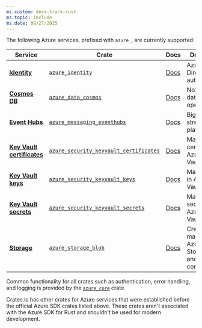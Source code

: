 ```yaml
---
ms.custom: devx-track-rust
ms.topic: include
ms.date: 08/27/2025
---
```


The following Azure services, prefixed with `azure_`, are currently supported:

| Service | Crate | Docs| Description |
|---------|---------|--| -------------|
| [**Identity**][1P docs - identity] | [`azure_identity`][Crate - identity] | [Docs][Docs - identity] | Azure Active Directory authentication |
| [**Cosmos DB**][1P docs - cosmos] | [`azure_data_cosmos`][Crate - cosmos] | [Docs][Docs - cosmos] | NoSQL database operations |
| [**Event Hubs**][1P docs - event hubs] | [`azure_messaging_eventhubs`][Crate - event hubs] | [Docs][Docs - event hubs] | Big data streaming platform |
| [**Key Vault certificates**][1P docs - key vault - certificates] | [`azure_security_keyvault_certificates`][Crate - key vault - certificates] | [Docs][Docs - key vault - certificates] | Manage certificates in Azure Key Vault |
| [**Key Vault keys**][1P docs - key vault - keys] | [`azure_security_keyvault_keys`][Crate - key vault - keys] | [Docs][Docs - key vault - keys] | Manage keys in Azure Key Vault |
| [**Key Vault secrets**][1P docs - key vault - secrets] | [`azure_security_keyvault_secrets`][Crate - key vault - secrets] | [Docs][Docs - key vault - secrets] | Manage secrets in Azure Key Vault |
| [**Storage**][1P docs - storage] | [`azure_storage_blob`][Crate - storage] | [Docs][Docs - storage] | Create and manage Azure Storage blobs and containers. |

Common functionality for all crates such as authentication, error handling, and logging is provided by the [`azure_core`][Crate - core] crate.

Crates.io has other crates for Azure services that were established before the official Azure SDK crates listed above. These crates aren't associated with the Azure SDK for Rust and shouldn't be used for modern development.

[1P docs - identity]: /entra/identity
[1P docs - cosmos]: /azure/cosmos-db
[1P docs - event hubs]: /azure/event-hubs
[1P docs - key vault - certificates]: /azure/key-vault/certificates
[1P docs - key vault - keys]: /azure/key-vault/keys
[1P docs - key vault - secrets]: /azure/key-vault/secrets
[1P docs - storage]: /azure/storage

[Crate - identity]: https://crates.io/crates/azure_identity
[Crate - core]: https://crates.io/crates/azure_core
[Crate - cosmos]: https://crates.io/crates/azure_data_cosmos
[Crate - event hubs]: https://crates.io/crates/azure_messaging_eventhubs
[Crate - key vault - secrets]: https://crates.io/crates/azure_security_keyvault_secrets
[Crate - key vault - certificates]: https://crates.io/crates/azure_security_keyvault_certificates
[Crate - key vault - keys]: https://crates.io/crates/azure_security_keyvault_keys
[Crate - storage]: https://crates.io/crates/azure_storage

[Docs - identity]: https://docs.rs/azure_identity/latest/azure_identity/
[Docs - core]: https://docs.rs/azure_core
[Docs - cosmos]: https://docs.rs/azure_data_cosmos
[Docs - event hubs]: https://docs.rs/azure_messaging_eventhubs
[Docs - key vault - secrets]: https://docs.rs/azure_security_keyvault_secrets
[Docs - key vault - certificates]: https://docs.rs/azure_security_keyvault_certificates
[Docs - key vault - keys]: https://docs.rs/azure_security_keyvault_keys
[Docs - storage]: https://docs.rs/azure_storage